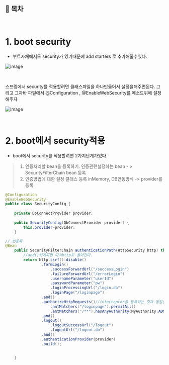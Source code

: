 ## 🔖 목차


<br/>


# 1. boot security
- 부트자체에서도 security가 있기때문에 add starters 로 추가해줄수있다.

![image](https://github.com/inhoru/TIL/assets/126074577/623f3c11-73ff-463c-ba10-69c5217e94a4)


<br/>

스프링에서 security를 적용할려면 클래스파일을 하나만들어서 설정을해주면된다.
그리고 그자바 파일에서 @Configuration , @EnableWebSecurity를 메소드위에 설정해주자

![image](https://github.com/inhoru/TIL/assets/126074577/b3e40e3a-0fe7-4b26-9d13-31dab5baa2fc)



<br/>

# 2. boot에서 security적용
- boot에서 security를 적용할려면 2가지단계가있다.

> 1. 인증처리할 bean을 등록하기.
> 인증관련설정하는 bean - > SecurityFilterChain bean 등록
> 2. 인증방법에 대한 설정 클래스 등록
> inMemory, DB연동방식 -> provider를 등록

```java
@Configuration
@EnableWebSecurity
public class SecurityConfig {
	
	private DbConnectProvider provider;
	
	public SecurityConfig(DbConnectProvider provider) {
		this.provider=provider;
	}

// 빈등록
@Bean
	public SecurityFilterChain authenticationPath(HttpSecurity http) throws Exception {
		//and()하게되면 다시http로 돌아간다.
		return http.csrf().disable()
				.formLogin()
					.successForwardUrl("/successLogin")
					.failureForwardUrl("/errorLogin")
					.usernameParameter("userId")
					.passwordParameter("pw")
					.loginProcessingUrl("/login.do")
					.loginPage("/loginpage")
				.and()
				.authorizeHttpRequests()//interceptor를 등록하는 것과 동일한 기능
					.antMatchers("/loginpage").permitAll()
					.antMatchers("/**").hasAnyAuthority(MyAuthority.ADMIN.name(),MyAuthority.USER.name())
				.and()
				.logout()
					.logoutSuccessUrl("/logout")
					.logoutUrl("/logout.do")
				.and()
				.authenticationProvider(provider)
				.build();
				
				
	}

```
	

